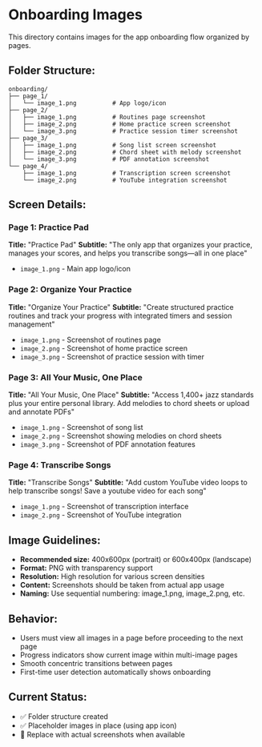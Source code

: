 # Onboarding Images

This directory contains images for the app onboarding flow organized by pages.

## Folder Structure:

```
onboarding/
├── page_1/
│   └── image_1.png          # App logo/icon
├── page_2/
│   ├── image_1.png          # Routines page screenshot
│   ├── image_2.png          # Home practice screen screenshot
│   └── image_3.png          # Practice session timer screenshot
├── page_3/
│   ├── image_1.png          # Song list screen screenshot
│   ├── image_2.png          # Chord sheet with melody screenshot
│   └── image_3.png          # PDF annotation screenshot
└── page_4/
    ├── image_1.png          # Transcription screen screenshot
    └── image_2.png          # YouTube integration screenshot
```

## Screen Details:

### Page 1: Practice Pad
**Title:** "Practice Pad"
**Subtitle:** "The only app that organizes your practice, manages your scores, and helps you transcribe songs—all in one place"
- `image_1.png` - Main app logo/icon

### Page 2: Organize Your Practice  
**Title:** "Organize Your Practice"
**Subtitle:** "Create structured practice routines and track your progress with integrated timers and session management"
- `image_1.png` - Screenshot of routines page
- `image_2.png` - Screenshot of home practice screen
- `image_3.png` - Screenshot of practice session with timer

### Page 3: All Your Music, One Place
**Title:** "All Your Music, One Place"
**Subtitle:** "Access 1,400+ jazz standards plus your entire personal library. Add melodies to chord sheets or upload and annotate PDFs"
- `image_1.png` - Screenshot of song list
- `image_2.png` - Screenshot showing melodies on chord sheets
- `image_3.png` - Screenshot of PDF annotation features

### Page 4: Transcribe Songs
**Title:** "Transcribe Songs"
**Subtitle:** "Add custom YouTube video loops to help transcribe songs! Save a youtube video for each song"
- `image_1.png` - Screenshot of transcription interface
- `image_2.png` - Screenshot of YouTube integration

## Image Guidelines:
- **Recommended size:** 400x600px (portrait) or 600x400px (landscape)
- **Format:** PNG with transparency support
- **Resolution:** High resolution for various screen densities
- **Content:** Screenshots should be taken from actual app usage
- **Naming:** Use sequential numbering: image_1.png, image_2.png, etc.

## Behavior:
- Users must view all images in a page before proceeding to the next page
- Progress indicators show current image within multi-image pages
- Smooth concentric transitions between pages
- First-time user detection automatically shows onboarding

## Current Status:
- ✅ Folder structure created
- ✅ Placeholder images in place (using app icon)
- 🔄 Replace with actual screenshots when available